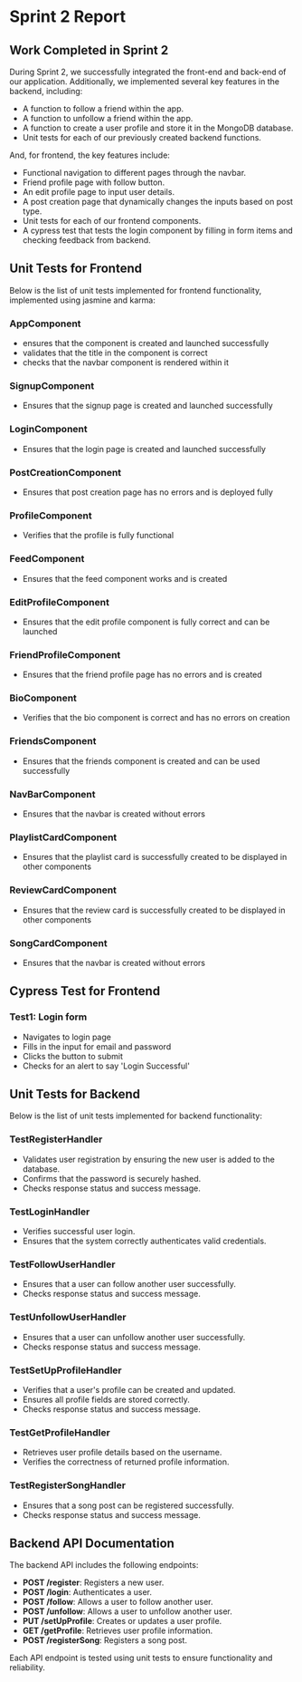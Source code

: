 # Sprint 2 Report

## Work Completed in Sprint 2
During Sprint 2, we successfully integrated the front-end and back-end of our application. Additionally, we implemented several key features in the backend, including:
- A function to follow a friend within the app.
- A function to unfollow a friend within the app.
- A function to create a user profile and store it in the MongoDB database.
- Unit tests for each of our previously created backend functions.

And, for frontend, the key features include:
- Functional navigation to different pages through the navbar.
- Friend profile page with follow button.
- An edit profile page to input user details.
- A post creation page that dynamically changes the inputs based on post type.
- Unit tests for each of our frontend components.
- A cypress test that tests the login component by filling in form items and checking feedback from backend.

## Unit Tests for Frontend
Below is the list of unit tests implemented for frontend functionality, implemented using jasmine and karma:

### AppComponent
- ensures that the component is created and launched successfully
- validates that the title in the component is correct
- checks that the navbar component is rendered within it

### SignupComponent
- Ensures that the signup page is created and launched successfully

### LoginComponent
- Ensures that the login page is created and launched successfully

### PostCreationComponent
-  Ensures that post creation page has no errors and is deployed fully

### ProfileComponent
- Verifies that the profile is fully functional

### FeedComponent
- Ensures that the feed component works and is created

### EditProfileComponent
- Ensures that the edit profile component is fully correct and can be launched
  
### FriendProfileComponent
-  Ensures that the friend profile page has no errors and is created

### BioComponent
- Verifies that the bio component is correct and has no errors on creation

### FriendsComponent
- Ensures that the friends component is created and can be used successfully

### NavBarComponent
- Ensures that the navbar is created without errors

### PlaylistCardComponent
- Ensures that the playlist card is successfully created to be displayed in other components
  
### ReviewCardComponent
- Ensures that the review card is successfully created to be displayed in other components
  
### SongCardComponent
- Ensures that the navbar is created without errors

## Cypress Test for Frontend

### Test1: Login form
- Navigates to login page
- Fills in the input for email and password
- Clicks the button to submit
- Checks for an alert to say 'Login Successful'
  
## Unit Tests for Backend
Below is the list of unit tests implemented for backend functionality:

### TestRegisterHandler
- Validates user registration by ensuring the new user is added to the database.
- Confirms that the password is securely hashed.
- Checks response status and success message.

### TestLoginHandler
- Verifies successful user login.
- Ensures that the system correctly authenticates valid credentials.

### TestFollowUserHandler
- Ensures that a user can follow another user successfully.
- Checks response status and success message.

### TestUnfollowUserHandler
-  Ensures that a user can unfollow another user successfully.
-  Checks response status and success message.

### TestSetUpProfileHandler
- Verifies that a user's profile can be created and updated.
- Ensures all profile fields are stored correctly.
- Checks response status and success message.

### TestGetProfileHandler
- Retrieves user profile details based on the username.
- Verifies the correctness of returned profile information.

### TestRegisterSongHandler
- Ensures that a song post can be registered successfully.
- Checks response status and success message.

## Backend API Documentation
The backend API includes the following endpoints:

- **POST /register**: Registers a new user.
- **POST /login**: Authenticates a user.
- **POST /follow**: Allows a user to follow another user.
- **POST /unfollow**: Allows a user to unfollow another user.
- **PUT /setUpProfile**: Creates or updates a user profile.
- **GET /getProfile**: Retrieves user profile information.
- **POST /registerSong**: Registers a song post.

Each API endpoint is tested using unit tests to ensure functionality and reliability.

